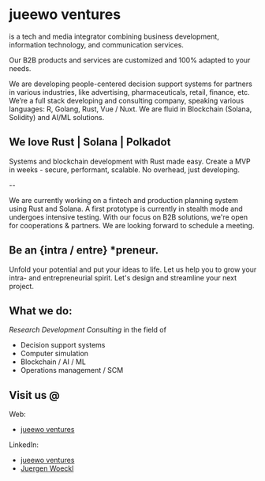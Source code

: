 # jueewo ventures

is a tech and media integrator combining business development, information technology, and communication services. 

Our B2B products and services are customized and 100% adapted to your needs. 

We are developing people-centered decision support systems for partners in various industries, like advertising, pharmaceuticals, retail, finance, etc.
We’re a full stack developing and consulting company, speaking various languages: R, Golang, Rust, Vue / Nuxt. 
We are fluid in Blockchain (Solana, Solidity) and AI/ML solutions. 



## We love Rust | Solana | Polkadot

Systems and blockchain development with Rust made easy. Create a MVP in weeks - secure, performant, scalable. No overhead, just developing.

--

We are currently working on a fintech and production planning system using Rust and Solana. A first prototype is currently in stealth mode and undergoes intensive testing.
With our focus on B2B solutions, we're open for cooperations & partners.  We are looking forward to schedule a meeting.


## Be an {intra / entre} *preneur.

Unfold your potential and put your ideas to life. Let us help you to grow your intra- and entrepreneurial spirit. Let's design and streamline your next project. 


## What we do:

*Research Development Consulting*
in the field of 
* Decision support systems
* Computer simulation
* Blockchain / AI / ML
* Operations management / SCM


## Visit us @

Web:
* [jueewo ventures](https://jwvntrs.com) 

LinkedIn: 
* [jueewo ventures](https://www.linkedin.com/company/jwvntrs)
* [Juergen Woeckl](https://www.linkedin.com/in/juergen-woeckl)

